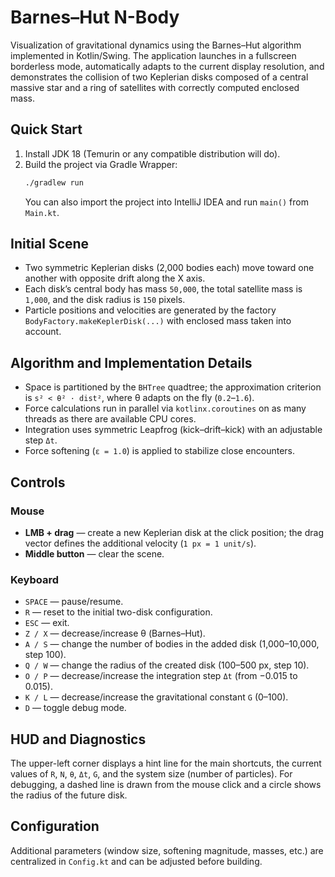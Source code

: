 # Barnes–Hut N-Body

Visualization of gravitational dynamics using the Barnes–Hut algorithm implemented in Kotlin/Swing. The application launches in a fullscreen borderless mode, automatically adapts to the current display resolution, and demonstrates the collision of two Keplerian disks composed of a central massive star and a ring of satellites with correctly computed enclosed mass.

## Quick Start

1. Install JDK 18 (Temurin or any compatible distribution will do).
2. Build the project via Gradle Wrapper:
   ```bash
   ./gradlew run
   ```
   You can also import the project into IntelliJ IDEA and run `main()` from `Main.kt`.

## Initial Scene

* Two symmetric Keplerian disks (2,000 bodies each) move toward one another with opposite drift along the X axis.
* Each disk’s central body has mass `50,000`, the total satellite mass is `1,000`, and the disk radius is `150` pixels.
* Particle positions and velocities are generated by the factory `BodyFactory.makeKeplerDisk(...)` with enclosed mass taken into account.

## Algorithm and Implementation Details

* Space is partitioned by the `BHTree` quadtree; the approximation criterion is `s² < θ² · dist²`, where θ adapts on the fly (`0.2`–`1.6`).
* Force calculations run in parallel via `kotlinx.coroutines` on as many threads as there are available CPU cores.
* Integration uses symmetric Leapfrog (kick–drift–kick) with an adjustable step `Δt`.
* Force softening (`ε = 1.0`) is applied to stabilize close encounters.

## Controls

### Mouse
* **LMB + drag** — create a new Keplerian disk at the click position; the drag vector defines the additional velocity (`1 px = 1 unit/s`).
* **Middle button** — clear the scene.

### Keyboard
* `SPACE` — pause/resume.
* `R` — reset to the initial two-disk configuration.
* `ESC` — exit.
* `Z / X` — decrease/increase θ (Barnes–Hut).
* `A / S` — change the number of bodies in the added disk (1,000–10,000, step 100).
* `Q / W` — change the radius of the created disk (100–500 px, step 10).
* `O / P` — decrease/increase the integration step `Δt` (from −0.015 to 0.015).
* `K / L` — decrease/increase the gravitational constant `G` (0–100).
* `D` — toggle debug mode.

## HUD and Diagnostics

The upper-left corner displays a hint line for the main shortcuts, the current values of `R`, `N`, `θ`, `Δt`, `G`, and the system size (number of particles). For debugging, a dashed line is drawn from the mouse click and a circle shows the radius of the future disk.

## Configuration

Additional parameters (window size, softening magnitude, masses, etc.) are centralized in `Config.kt` and can be adjusted before building.
